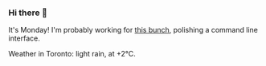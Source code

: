 ### Hi there :wave:

It's Monday! I'm probably working for [this bunch](https://github.com/kohofinancial), polishing a command line interface.

Weather in Toronto: light rain, at +2°C.
